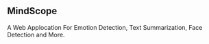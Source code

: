 ## MindScope

A Web Applocation For Emotion Detection, Text Summarization, Face Detection and More.

